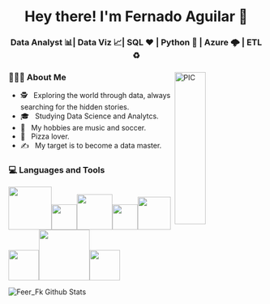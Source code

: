 <h1 align="center">Hey there! I'm Fernado Aguilar 👋 </h1>
<h3 align="center"> Data Analyst 📊| Data Viz 📈| SQL ♥ | Python 🐍 | Azure 🌩️ | ETL ♻️  </h3>
<div>
<img width = "35%" align="right" alt="PIC" height="300px" src="https://media.giphy.com/media/XGDJ1ExcBfvzYdBGbi/giphy.gif" />
<div align="left"> 
  <h3> 👨🏻‍💻 About Me </h3>

  - 🕵️ &nbsp; Exploring the world through data, always searching for the hidden stories.
  - 🎓 &nbsp; Studying Data Science and Analytcs.
  - 🎸 &nbsp; My hobbies are music and soccer.
  - 🍕 &nbsp; Pizza lover.
  - ✍️ &nbsp; My target is to become a data master.  
</div> 
</div>

<div>
  <h3> 💻 Languages and Tools </h3>
  <p>
   <img src="https://media.giphy.com/media/S8TzUKzRPjepzJx37U/giphy.gif" width="85"><img src="https://i.giphy.com/media/LMt9638dO8dftAjtco/200.webp"   width="50"><img src="https://media.giphy.com/media/Js8fMtFd8ZZUQbTXzy/giphy.gif" width="70"><img src="https://i.giphy.com/media/IdyAQJVN2kVPNUrojM/200.webp" width="50"><img src="https://media.giphy.com/media/xvBv5pU4djudjF0ri8/giphy.gif" width="65"><img src="https://media.giphy.com/media/EK5nB6wQKKN86j7GWx/giphy.gif" width="60"><img src="https://media.giphy.com/media/kH1DBkPNyZPOk0BxrM/giphy.gif" width="100"><img src="https://media.giphy.com/media/SJNI93M109RCnISdG0/giphy.gif" width="60">
  <p>
</div> 



 
![Feer_Fk Github Stats](https://github-readme-stats.vercel.app/api?username=FeerFk&show_icons=true_color=fff&icon_color=79ff97&text_color=9f9f9f&bg_color=151515)
